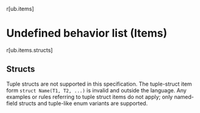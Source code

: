 r[ub.items]
# Undefined behavior list (Items)

r[ub.items.structs]
## Structs

Tuple structs are not supported in this specification. The tuple-struct item form `struct Name(T1, T2, ...)` is invalid and outside the language. Any examples or rules referring to tuple struct items do not apply; only named-field structs and tuple-like enum variants are supported.
